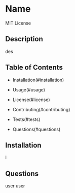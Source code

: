 # Name
MIT License

## Description

des

## Table of Contents

* Installation(#installation)

* Usage(#usage)
    
* License(#license)

* Contributing(#contributing)

* Tests(#tests)

* Questions(#questions)

## Installation

I

## Questions
user
user